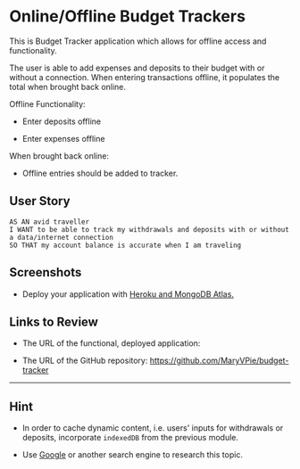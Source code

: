 # Online/Offline Budget Trackers

This is Budget Tracker application which allows for offline access and functionality.

The user is able to add expenses and deposits to their budget with or without a connection. When entering transactions offline, it populates the total when brought back online.

Offline Functionality:

  * Enter deposits offline

  * Enter expenses offline

When brought back online:

  * Offline entries should be added to tracker.

## User Story
```
AS AN avid traveller
I WANT to be able to track my withdrawals and deposits with or without a data/internet connection
SO THAT my account balance is accurate when I am traveling
```


## Screenshots



* Deploy your application with [Heroku and MongoDB Atlas.](../04-Important/MongoAtlas-Deploy.md)

## Links to Review

* The URL of the functional, deployed application:

* The URL of the GitHub repository: https://github.com/MaryVPie/budget-tracker

- - -

## Hint

* In order to cache dynamic content, i.e. users' inputs for withdrawals or deposits, incorporate `indexedDB` from the previous module.

* Use [Google](https://www.google.com) or another search engine to research this topic.